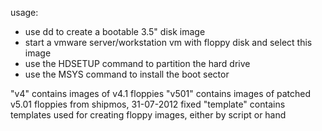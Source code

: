 usage:

- use dd to create a bootable 3.5" disk image
- start a vmware server/workstation vm with floppy disk and select this image
- use the HDSETUP command to partition the hard drive
- use the MSYS command to install the boot sector

"v4" contains images of v4.1 floppies
"v501" contains images of patched v5.01 floppies from shipmos, 31-07-2012 fixed
"template" contains templates used for creating floppy images, either by script or hand
